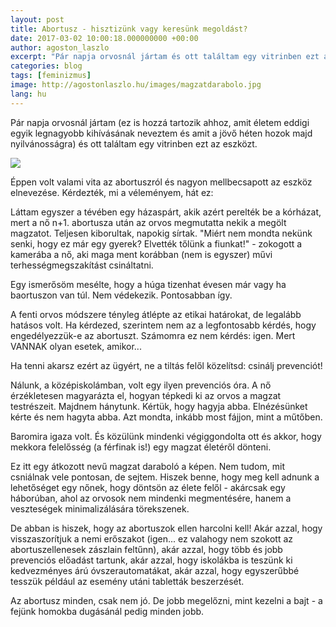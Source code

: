 ```yaml
---
layout: post
title: Abortusz - hisztizünk vagy keresünk megoldást?
date: 2017-03-02 10:00:18.000000000 +00:00
author: agoston_laszlo
excerpt: "Pár napja orvosnál jártam és ott találtam egy vitrinben ezt az eszközt. Éppen volt valami vita az abortuszról és nagyon mellbecsapott az eszköz elnevezése. Kérdezték, mi a véleményem, hát ez."
categories: blog
tags: [feminizmus]
image: http://agostonlaszlo.hu/images/magzatdarabolo.jpg
lang: hu
---
```

Pár napja orvosnál jártam (ez is hozzá tartozik ahhoz, amit életem eddigi egyik legnagyobb kihívásának neveztem és amit a jövő héten hozok majd nyilvánosságra) és ott találtam egy vitrinben ezt az eszközt. 

![](http://agostonlaszlo.hu/images/magzatdarabolo.jpg)

Éppen volt valami vita az abortuszról és nagyon mellbecsapott az eszköz elnevezése. Kérdezték, mi a véleményem, hát ez:

Láttam egyszer a tévében egy házaspárt, akik azért perelték be a kórházat, mert a nő n+1. abortusza után az orvos megmutatta nekik a megölt magzatot. Teljesen kiborultak, napokig sírtak. "Miért nem mondta nekünk senki, hogy ez már egy gyerek? Elvették tőlünk a fiunkat!" - zokogott a kamerába a nő, aki maga ment korábban (nem is egyszer) művi terhességmegszakítást csináltatni.

Egy ismerősöm mesélte, hogy a húga tizenhat évesen már vagy ha baortuszon van túl. Nem védekezik. Pontosabban így.

A fenti orvos módszere tényleg átlépte az etikai határokat, de legalább hatásos volt. Ha kérdezed, szerintem nem az a legfontosabb kérdés, hogy engedélyezzük-e az abortuszt. Számomra ez nem kérdés: igen. Mert VANNAK olyan esetek, amikor...

Ha tenni akarsz ezért az ügyért, ne a tiltás felől közelítsd: csinálj prevenciót!

Nálunk, a középiskolámban, volt egy ilyen prevenciós óra. A nő érzékletesen magyarázta el, hogyan tépkedi ki az orvos a magzat testrészeit. Majdnem hánytunk. Kértük, hogy hagyja abba. Elnézésünket kérte és nem hagyta abba. Azt mondta, inkább most fájjon, mint a műtőben.

Baromira igaza volt. És közülünk mindenki végiggondolta ott és akkor, hogy mekkora felelősség (a férfinak is!) egy magzat életéről dönteni.

Ez itt egy átkozott nevű magzat daraboló a képen. Nem tudom, mit csniálnak vele pontosan, de sejtem. Hiszek benne, hogy meg kell adnunk a lehetőséget egy nőnek, hogy döntsön az élete felől - akárcsak egy háborúban, ahol az orvosok nem mindenki megmentésére, hanem a veszteségek minimalizálására törekszenek.

De abban is hiszek, hogy az abortuszok ellen harcolni kell! Akár azzal, hogy visszaszorítjuk a nemi erőszakot (igen... ez valahogy nem szokott az abortuszellenesek zászlain feltűnn), akár azzal, hogy több és jobb prevenciós előadást tartunk, akár azzal, hogy iskolákba is teszünk ki kedvezményes árú óvszerautomatákat, akár azzal, hogy egyszerűbbé tesszük például az esemény utáni tabletták beszerzését. 

Az abortusz minden, csak nem jó. De jobb megelőzni, mint kezelni a bajt - a fejünk homokba dugásánál pedig minden jobb.
